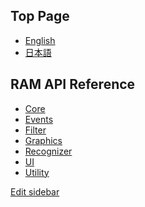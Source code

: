 ## Top Page

- [English]()
- [日本語]()


## RAM API Reference

- [Core]()
- [Events]()
- [Filter]()
- [Graphics]()
- [Recognizer]()
- [UI]()
- [Utility]()

[Edit sidebar](https://github.com/YCAMInterlab/RAMDanceToolkit/wiki/_Sidebar/_edit)

